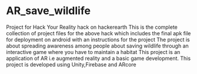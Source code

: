 # AR_save_wildlife
Project for Hack Your Reality hack on hackerearth
This is the complete collection of project files for the above hack which includes the final apk file for deployment on android with an instructions for the project 
The project is about spreading awareness among people about saving wildlife through an interactive game where you have to maintain a habitat
This project is an application of AR i.e augmented reality and a basic game development.
This project is developed using Unity,Firebase and ARcore 
